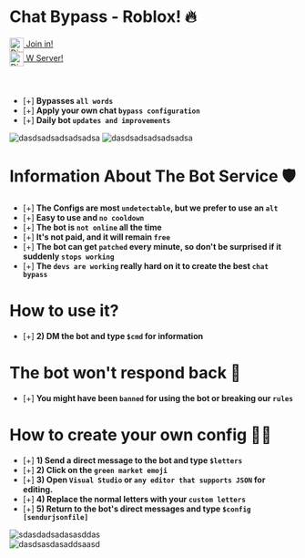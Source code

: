 <h1>Chat Bypass - Roblox! 🔥</h1>
<a href="https://discord.gg/ejFqne6tZb" target="_blank">
  <img align="center" src="https://imgs.search.brave.com/E0-QpUdGk4NVBInKvcgKZb6yAkvjK_u4FiBzy0XYl8Y/rs:fit:500:0:0/g:ce/aHR0cHM6Ly9jZG4u/bG9nb2pveS5jb20v/d3AtY29udGVudC91/cGxvYWRsLzIwMjEw/NDIyMDk1MDM3L2Rp/c2NvcmQtbWFzY290L2xvZ28ucG5n" alt="Discord Link" width="25" height="25">
  Join&nbsp;in!
</a><br>

<a href="https://discord.gg/3sUneUWwTK" target="_blank">
  <img align="center" src="https://imgs.search.brave.com/E0-QpUdGk4NVBInKvcgKZb6yAkvjK_u4FiBzy0XYl8Y/rs:fit:500:0:0/g:ce/aHR0cHM6Ly9jZG4u/bG9nb2pveS5jb20v/d3AtY29udGVudC91/cGxvYWRsLzIwMjEw/NDIyMDk1MDM3L2Rp/c2NvcmQtbWFzY290L2xvZ28ucG5n" alt="Discord Link" width="25" height="25">
  W&nbsp;Server!
</a>
<div style="width: 100%; height: 1px; background-color: white; margin-bottom: 20px;"></div>

<br> <!-- Add a line break here -->

- [+] **Bypasses `all words`**  <!-- The [+] part will appear below this line -->
- [+] **Apply your own chat `bypass configuration`**
- [+] **Daily bot `updates and improvements`**

![dasdsadsadsadsadsa](https://github.com/02Dcs/Chat/assets/95237577/d070ffe4-dbca-4975-ab13-8a1900bf9614)
![dasdsadsadsadsadsa](https://github.com/02Dcs/Chat/assets/95237577/bd496c07-20f6-4848-bb97-12f12eb06bf6)

# Information About The Bot Service 🛡
- [+] **The Configs are most `undetectable`, but we prefer to use an `alt`**
- [+] **Easy to use and `no cooldown`**
- [+] **The bot is `not online` all the time**
- [+] **It's not paid, and it will remain `free`**
- [+] **The bot can get `patched` every minute, so don't be surprised if it suddenly `stops working`**
- [+] **The `devs are working` really hard on it to create the best `chat bypass`**


# How to use it?
- [+] **2) DM the bot and type `$cmd` for information**

# The bot won't respond back 🤯
- [+] **You might have been `banned` for using the bot or breaking our `rules`**

# How to create your own config 👷‍♀️
- [+] **1) Send a direct message to the bot and type `$letters`**
- [+] **2) Click on the `green market emoji`**
- [+] **3) Open `Visual Studio` or `any editor that supports JSON` for editing.**
- [+] **4) Replace the normal letters with your `custom letters`**
- [+] **5) Return to the bot's direct messages and type `$config [sendurjsonfile]`**

![sdasdadsadasasddas](https://github.com/02Dcs/Chat/assets/95237577/bdf878d3-8475-42e2-908a-12a58757be4f)<br>
![dasdsasdasaddsaasd](https://github.com/02Dcs/Chat/assets/95237577/dcaeb8e8-f7b9-400f-a3ff-06abb065bd2e)

